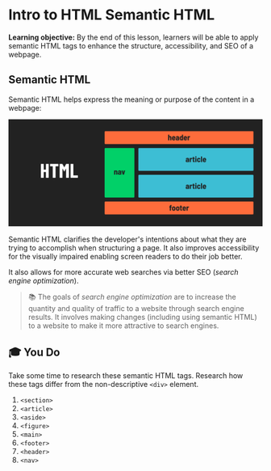 <h1>
  <span class="headline">Intro to HTML</span>
  <span class="subhead">Semantic HTML</span>
</h1>

**Learning objective:** By the end of this lesson, learners will be able to apply semantic HTML tags to enhance the structure, accessibility, and SEO of a webpage.

## Semantic HTML

Semantic HTML helps express the meaning or purpose of the content in a webpage:

![semantic HTML](./assets/semantic.png)

Semantic HTML clarifies the developer's intentions about what they are trying to accomplish when structuring a page. It also improves accessibility for the visually impaired enabling screen readers to do their job better.

It also allows for more accurate web searches via better SEO (*search engine optimization*).

> 📚 The goals of *search engine optimization* are to increase the quantity and quality of traffic to a website through search engine results. It involves making changes (including using semantic HTML) to a website to make it more attractive to search engines.

## 🎓 You Do

Take some time to research these semantic HTML tags. Research how these tags differ from the non-descriptive `<div>` element.

1. `<section>`
2. `<article>`
3. `<aside>`
4. `<figure>`
5. `<main>`
6. `<footer>`
7. `<header>`
8. `<nav>`
